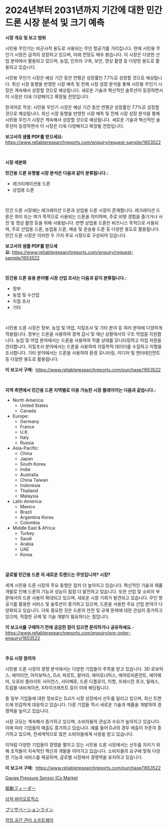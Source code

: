 <p><h1>2024년부터 2031년까지 기간에 대한 민간 드론 시장 분석 및 크기 예측</h1></p><p><strong>시장 개요 및 보고 범위</strong></p>
<p><p>시민용 무인기는 비군사적 용도로 사용되는 무인 항공기를 가리킵니다. 현재 시민용 무인기 시장은 급격히 성장하고 있으며, 미래 전망도 매우 밝습니다. 이 시장은 다양한 산업 분야에서 활용되고 있으며, 농업, 인프라 구축, 보안, 영상 촬영 등 다양한 용도로 활용되고 있습니다.</p><p>시민용 무인기 시장은 예상 기간 동안 연평균 성장률인 7.7%로 성장할 것으로 예상됩니다. 최신 시장 동향을 반영한 시장 예측 및 전체 시장 성장 분석을 통해 시민용 무인기 시장은 계속해서 성장할 것으로 예상됩니다. 새로운 기술과 혁신적인 솔루션이 등장하면서 이 시장은 더욱 다양해지고 확장될 전망입니다.</p><p>한국어로 작성: 시민용 무인기 시장은 예상 기간 동안 연평균 성장률인 7.7%로 성장할 것으로 예상됩니다. 최신 시장 동향을 반영한 시장 예측 및 전체 시장 성장 분석을 통해 시민용 무인기 시장은 계속해서 성장할 것으로 예상됩니다. 새로운 기술과 혁신적인 솔루션이 등장하면서 이 시장은 더욱 다양해지고 확장될 전망입니다.</p></p>
<p><strong>보고서의 샘플 PDF를 받으세요:</strong> <a href="https://www.reliableresearchreports.com/enquiry/request-sample/1653522">https://www.reliableresearchreports.com/enquiry/request-sample/1653522</a></p>
<p>&nbsp;</p>
<p><strong>시장 세분화</strong></p>
<p><strong>민간용 드론 유형별 시장 분석은 다음과 같이 분류됩니다.:</strong></p>
<p><ul><li>레크리에이션용 드론</li><li>상업용 드론</li></ul></p>
<p>&nbsp;</p>
<p><p>민간 드론 시장에는 레크레이션 드론과 상업용 드론 시장이 존재합니다. 레크레이션 드론은 취미 또는 여가 목적으로 사용되는 드론을 의미하며, 주로 비행 경험을 즐기거나 사진 및 영상 촬영 등을 위해 사용됩니다. 반면 상업용 드론은 비즈니스 목적으로 사용되며, 주로 산업용 드론, 농업용 드론, 배송 및 운송용 드론 등 다양한 용도로 활용됩니다.민간 드론 시장은 이러한 두 가지 주요 시장으로 구성되어 있습니다.</p></p>
<p><strong>보고서의 샘플 PDF를 받으세요:</strong>&nbsp;<a href="https://www.reliableresearchreports.com/enquiry/request-sample/1653522">https://www.reliableresearchreports.com/enquiry/request-sample/1653522</a></p>
<p>&nbsp;</p>
<p><strong> 민간용 드론 응용 분야별 시장 산업 조사는 다음과 같이 분류됩니다.:</strong></p>
<p><ul><li>정부</li><li>농업 및 수산업</li><li>지질 조사</li><li>기타</li></ul></p>
<p>&nbsp;</p>
<p><p>시민용 드론 시장은 정부, 농업 및 어업, 지질조사 및 기타 분야 등 여러 분야에 다양하게 적용됩니다. 정부는 드론을 사용하여 경계 감시 및 재난 상황에서의 구조 작업을 지원합니다. 농업 및 어업 분야에서는 드론을 사용하여 작물 상태를 모니터링하고 어업 자원을 관리합니다. 지질조사 분야에서는 드론을 사용하여 지질학적 데이터를 수집하고 지형을 조사합니다. 기타 분야에서는 드론을 사용하여 환경 모니터링, 미디어 및 엔터테인먼트 등 다양한 용도로 활용됩니다.</p></p>
<p><strong>이 보고서 구매:</strong>&nbsp; <a href="https://www.reliableresearchreports.com/purchase/1653522">https://www.reliableresearchreports.com/purchase/1653522</a></p>
<p>&nbsp;</p>
<p><strong>지역 측면에서 민간용 드론 지역별로 이용 가능한 시장 플레이어는 다음과 같습니다.:</strong></p>
<p><ul>
    <li>
        North America:
        <ul>
            <li>United States</li>
            <li>Canada</li>
        </ul>
    </li>
    <li>
        Europe:
        <ul>
            <li>Germany</li>
            <li>France</li>
            <li>U.K.</li>
            <li>Italy</li>
            <li>Russia</li>
        </ul>
    </li>
    <li>
        Asia-Pacific:
        <ul>
            <li>China</li>
            <li>Japan</li>
            <li>South Korea</li>
            <li>India</li>
            <li>Australia</li>
            <li>China Taiwan</li>
            <li>Indonesia</li>
            <li>Thailand</li>
            <li>Malaysia</li>
        </ul>
    </li>
    <li>
        Latin America:
        <ul>
            <li>Mexico</li>
            <li>Brazil</li>
            <li>Argentina Korea</li>
            <li>Colombia</li>
        </ul>
    </li>
    <li>
        Middle East & Africa:
        <ul>
            <li>Turkey</li>
            <li>Saudi</li>
            <li>Arabia</li>
            <li>UAE</li>
            <li>Korea</li>
        </ul>
    </li>
    </ul></p>
<p>&nbsp;</p>
<p><strong>글로벌 민간용 드론 의 새로운 트렌드는 무엇입니까? 시장?</strong></p>
<p><p>세계 시민용 드론 시장의 주요 동향은 점차 더 높아지고 있습니다. 혁신적인 기술과 제품 개발로 인해 드론의 기능과 성능이 점점 더 발전하고 있습니다. 또한 산업 및 소비자 부문에서의 드론 사용이 확대되고 있으며, 새로운 시장 기회가 발견되고 있습니다. 무인 항공기를 활용한 서비스 및 솔루션이 증가하고 있으며, 드론을 사용한 주요 산업 분야가 다양화되고 있습니다. 더욱 중요한 것은 드론의 안전 및 규제 문제에 대한 관심이 증가하고 있으며, 적절한 규제 및 기술 개발이 필요하다는 점입니다.</p></p>
<p><strong>이 보고서를 구매하기 전에 궁금한 점이 있으면 문의하거나 공유하세요.</strong>- <a href="https://www.reliableresearchreports.com/enquiry/pre-order-enquiry/1653522">https://www.reliableresearchreports.com/enquiry/pre-order-enquiry/1653522</a></p>
<p>&nbsp;</p>
<p><strong>주요 시장 참여자</strong></p>
<p><p>시민용 드론 시장의 경쟁 분석에서는 다양한 기업들이 주목을 받고 있습니다. 3D 로보틱스, 에어리언, 아이보틱스, DJI, 파로트, 왈커라, 에어로너틱스, 에어로비론먼트, 에어웨어, 오로라 플라이트 사이언스, 사이베로, 드론 디플로이, 이항, 프레시전 호크, 탈레스, 트림블 네비게이션, X차이크래프트 등이 이에 해당됩니다.</p><p>중 일부 기업들에 대한 정보로는 DJI가 시장 성장에서 선두를 달리고 있으며, 최신 트렌드에 민감하게 대응하고 있습니다. 다른 기업들 역시 새로운 기술과 제품을 개발하여 경쟁력을 높이고 있습니다.</p><p>시장 규모는 계속해서 증가하고 있으며, 소비자들의 관심과 수요가 높아지고 있습니다. 이에 따라 기업들의 매출도 증가하고 있습니다. 예를 들어 DJI의 경우 매출이 꾸준히 증가하고 있으며, 전세계적으로 많은 소비자들에게 사랑을 받고 있습니다.</p><p>이처럼 다양한 기업들이 경쟁을 펼치고 있는 시민용 드론 시장에서는 선두를 지키기 위해 조직들이 지속적인 혁신과 개발을 이어가고 있습니다. 소비자들의 요구에 맞춰 다양한 기능과 서비스를 제공하며, 글로벌 시장에서 경쟁력을 유지하고 있습니다.</p></p>
<p><strong>이 보고서 구매:</strong>&nbsp;&nbsp;<a href="https://www.reliableresearchreports.com/purchase/1653522">https://www.reliableresearchreports.com/purchase/1653522</a></p>
<p><p><a href="https://github.com/beatblasta/Market-Research-Report-List-2/blob/main/gauge-pressure-sensor-ics-market.md">Gauge Pressure Sensor ICs Market</a></p><p><a href="https://github.com/ReganWisoky2023/Market-Research-Report-List-1/blob/main/514045911752.md">振動フィーダー</a></p><p><a href="https://github.com/darrellockm3ytan895656/Market-Research-Report-List-1/blob/main/982907610878.md">상처 바이오로직스</a></p><p><a href="https://github.com/cbigkbh02719/Market-Research-Report-List-1/blob/main/661397211751.md">プリザベーションライン</a></p><p><a href="https://github.com/Penelolack456456/Market-Research-Report-List-1/blob/main/298094710877.md">작업 공간 관리 소프트웨어</a></p></p>
